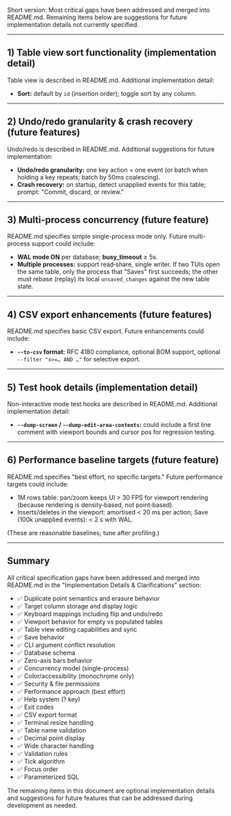 Short version: Most critical gaps have been addressed and merged into README.md. Remaining items below are suggestions for future implementation details not currently specified.

---

## 1) Table view sort functionality (implementation detail)

Table view is described in README.md. Additional implementation detail:

* **Sort:** default by `id` (insertion order); toggle sort by any column.

---

## 2) Undo/redo granularity & crash recovery (future features)

Undo/redo is described in README.md. Additional suggestions for future implementation:

* **Undo/redo granularity:** one key action = one event (or batch when holding a key repeats; batch by 50ms coalescing).
* **Crash recovery:** on startup, detect unapplied events for this table; prompt: "Commit, discard, or review."

---

## 3) Multi-process concurrency (future feature)

README.md specifies simple single-process mode only. Future multi-process support could include:

* **WAL mode ON** per database; **busy_timeout** ≥ 5s.
* **Multiple processes:** support read‑share, single writer. If two TUIs open the same table, only the process that "Saves" first succeeds; the other must rebase (replay) its local `unsaved_changes` against the new table state.

---

## 4) CSV export enhancements (future features)

README.md specifies basic CSV export. Future enhancements could include:

* **`--to-csv` format:** RFC 4180 compliance, optional BOM support, optional `--filter "x>=… AND …"` for selective export.

---

## 5) Test hook details (implementation detail)

Non-interactive mode test hooks are described in README.md. Additional implementation detail:

* **`--dump-screen` / `--dump-edit-area-contents`:** could include a first line comment with viewport bounds and cursor pos for regression testing.

---

## 6) Performance baseline targets (future feature)

README.md specifies "best effort, no specific targets." Future performance targets could include:

* 1M rows table: pan/zoom keeps UI > 30 FPS for viewport rendering (because rendering is density‑based, not point‑based).
* Inserts/deletes in the viewport: amortised < 20 ms per action; Save (100k unapplied events): < 2 s with WAL.

(These are reasonable baselines; tune after profiling.)

---

## Summary

All critical specification gaps have been addressed and merged into README.md in the "Implementation Details & Clarifications" section:
- ✅ Duplicate point semantics and erasure behavior
- ✅ Target column storage and display logic
- ✅ Keyboard mappings including flip and undo/redo
- ✅ Viewport behavior for empty vs populated tables
- ✅ Table view editing capabilities and sync
- ✅ Save behavior
- ✅ CLI argument conflict resolution
- ✅ Database schema
- ✅ Zero-axis bars behavior
- ✅ Concurrency model (single-process)
- ✅ Color/accessibility (monochrome only)
- ✅ Security & file permissions
- ✅ Performance approach (best effort)
- ✅ Help system (? key)
- ✅ Exit codes
- ✅ CSV export format
- ✅ Terminal resize handling
- ✅ Table name validation
- ✅ Decimal point display
- ✅ Wide character handling
- ✅ Validation rules
- ✅ Tick algorithm
- ✅ Focus order
- ✅ Parameterized SQL

The remaining items in this document are optional implementation details and suggestions for future features that can be addressed during development as needed.

